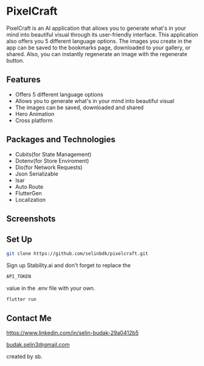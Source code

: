 # PixelCraft

PixelCraft is an AI application that allows you to generate what's in your mind into beautiful visual through its user-friendly interface. This application also offers you 5 different language options. The images you create in the app can be saved to the bookmarks page, downloaded to your gallery, or shared. Also, you can instantly regenerate an image with the regenerate button.


## Features

- Offers 5 different language options
- Allows you to generate what's in your mind into beautiful visual
- The images can be saved, downloaded and shared
- Hero Animation
- Cross platform


## Packages and Technologies
- Cubits(for State Management)
- Dotenv(for Store Enviroment)
- Dio(for Network Requests)
- Json Serializable
- Isar
- Auto Route
- FlutterGen
- Localization

## Screenshots



## Set Up
```bash
git clone https://github.com/selinbdk/pixelcraft.git
```

Sign up Stability.ai and don't forget to replace the 
``` bash
API_TOKEN
``` 
value in the .env file with your own.


```bash
flutter run
```

## Contact Me
https://www.linkedin.com/in/selin-budak-29a0412b5

budak.selin3@gmail.com

created by sb.
